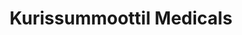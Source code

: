 ---
title: "Kurissummoottil Medicals"
url: /thiruvalla-kerala/kurissummoottil-medicals/
shop: Sanitätshaus
---